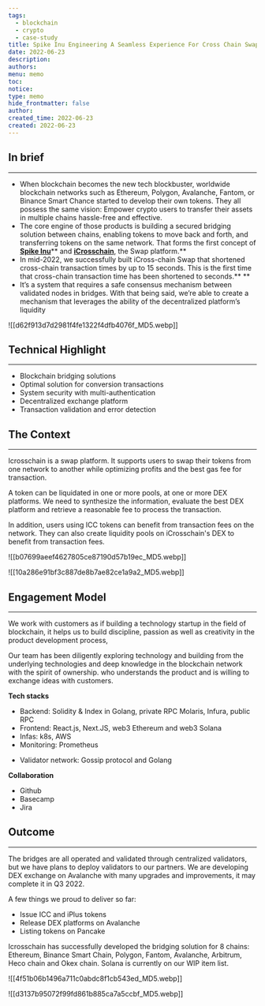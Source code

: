 ```yaml
---
tags:
  - blockchain
  - crypto
  - case-study
title: Spike Inu Engineering A Seamless Experience For Cross Chain Swap And Decentralized Exchange
date: 2022-06-23
description: 
authors: 
menu: memo
toc: 
notice: 
type: memo
hide_frontmatter: false
author: 
created_time: 2022-06-23
created: 2022-06-23
---
```


## In brief

---

* When blockchain becomes the new tech blockbuster, worldwide blockchain networks such as Ethereum, Polygon, Avalanche, Fantom, or Binance Smart Chance started to develop their own tokens. They all possess the same vision: Empower crypto users to transfer their assets in multiple chains hassle-free and effective.
* The core engine of those products is building a secured bridging solution between chains, enabling tokens to move back and forth, and transferring tokens on the same network. That forms the first concept of **[Spike Inu](https://spikeinu.io/)**** and ****[iCrosschain](https://icrosschain.io/)****, the Swap platform.**
* In mid-2022, we successfully built iCross-chain Swap that shortened cross-chain transaction times by up to 15 seconds. This is the first time that cross-chain transaction time has been shortened to seconds.** **
* It’s a system that requires a safe consensus mechanism between validated nodes in bridges. With that being said, we’re able to create a mechanism that leverages the ability of the decentralized platform’s liquidity

![[d62f913d7d2981f4fe1322f4dfb4076f_MD5.webp]]


## Technical Highlight

---

* Blockchain bridging solutions
* Optimal solution for conversion transactions
* System security with multi-authentication
* Decentralized exchange platform
* Transaction validation and error detection

## The Context

---

Icrosschain is a swap platform. It supports users to swap their tokens from one network to another while optimizing profits and the best gas fee for transaction.

A token can be liquidated in one or more pools, at one or more DEX platforms. We need to synthesize the information, evaluate the best DEX platform and retrieve a reasonable fee to process the transaction.

In addition, users using ICC tokens can benefit from transaction fees on the network. They can also create liquidity pools on iCrosschain's DEX to benefit from transaction fees.

<!-- column_list 8d6fe9e1-2003-4103-8b8b-4e43742f4890 -->

<!-- column 8694a9b3-2c97-458f-835e-0964ed0ac6b0 -->

![[b07699aeef4627805ce87190d57b19ec_MD5.webp]]

<!-- column 03d4ca7d-5175-4662-8c8a-50d001ffb4d0 -->

![[10a286e91bf3c887de8b7ae82ce1a9a2_MD5.webp]]


## Engagement Model

---

We work with customers as if building a technology startup in the field of blockchain, it helps us to build discipline, passion as well as creativity in the product development process,

Our team has been diligently exploring technology and building from the underlying technologies and deep knowledge in the blockchain network with the spirit of ownership. who understands the product and is willing to exchange ideas with customers.


<!-- column_list 3b7e944e-b781-44e7-b94c-81100d912e11 -->

<!-- column 4ae33924-f2db-46a0-814b-22aa3461bbc9 -->

**Tech stacks**

* Backend: Solidity & Index in Golang, private RPC Molaris, Infura, public RPC
* Frontend: React.js, Next.JS, web3 Ethereum and web3 Solana
* Infas: k8s, AWS
* Monitoring: Prometheus

<!-- column f22c4ade-2ef4-4014-9e4e-c9e23a34cb7b -->

* Validator network: Gossip protocol and Golang

**Collaboration**

* Github
* Basecamp
* Jira

## Outcome

---

The bridges are all operated and validated through centralized validators, but we have plans to deploy validators to our partners. We are developing DEX exchange on Avalanche with many upgrades and improvements, it may complete it in Q3 2022.

A few things we proud to deliver so far:

* Issue ICC and iPlus tokens
* Release DEX platforms on Avalanche
* Listing tokens on Pancake

Icrosschain has successfully developed the bridging solution for 8 chains: Ethereum, Binance Smart Chain, Polygon, Fantom, Avalanche, Arbitrum, Heco chain and Okex chain. Solana is currently on our WIP item list.

<!-- column_list 5c2dadc1-f07a-40ee-ace4-ced7223ddd93 -->

<!-- column 35922750-523f-42bf-96a3-7eefdcc07a32 -->

![[4f51b06b1496a711c0abdc8f1cb543ed_MD5.webp]]

<!-- column f7228945-a285-4147-88d7-75b08dff9238 -->

![[d3137b95072f99fd861b885ca7a5ccbf_MD5.webp]]


